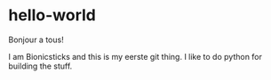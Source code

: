 # hello-world

Bonjour a tous!

I am Bionicsticks and this is my eerste git thing. I like to do python for building the stuff.
